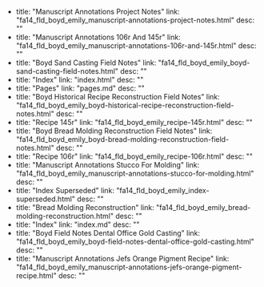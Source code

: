   - title: "Manuscript Annotations Project Notes"
    link: "fa14_fld_boyd_emily_manuscript-annotations-project-notes.html"
    desc: ""
  - title: "Manuscript Annotations 106r And 145r"
    link: "fa14_fld_boyd_emily_manuscript-annotations-106r-and-145r.html"
    desc: ""
  - title: "Boyd Sand Casting Field Notes"
    link: "fa14_fld_boyd_emily_boyd-sand-casting-field-notes.html"
    desc: ""
  - title: "Index"
    link: "index.html"
    desc: ""
  - title: "Pages"
    link: "pages.md"
    desc: ""
  - title: "Boyd Historical Recipe Reconstruction Field Notes"
    link: "fa14_fld_boyd_emily_boyd-historical-recipe-reconstruction-field-notes.html"
    desc: ""
  - title: "Recipe 145r"
    link: "fa14_fld_boyd_emily_recipe-145r.html"
    desc: ""
  - title: "Boyd Bread Molding Reconstruction Field Notes"
    link: "fa14_fld_boyd_emily_boyd-bread-molding-reconstruction-field-notes.html"
    desc: ""
  - title: "Recipe 106r"
    link: "fa14_fld_boyd_emily_recipe-106r.html"
    desc: ""
  - title: "Manuscript Annotations Stucco For Molding"
    link: "fa14_fld_boyd_emily_manuscript-annotations-stucco-for-molding.html"
    desc: ""
  - title: "Index Superseded"
    link: "fa14_fld_boyd_emily_index-superseded.html"
    desc: ""
  - title: "Bread Molding Reconstruction"
    link: "fa14_fld_boyd_emily_bread-molding-reconstruction.html"
    desc: ""
  - title: "Index"
    link: "index.md"
    desc: ""
  - title: "Boyd Field Notes Dental Office Gold Casting"
    link: "fa14_fld_boyd_emily_boyd-field-notes-dental-office-gold-casting.html"
    desc: ""
  - title: "Manuscript Annotations Jefs Orange Pigment Recipe"
    link: "fa14_fld_boyd_emily_manuscript-annotations-jefs-orange-pigment-recipe.html"
    desc: ""
